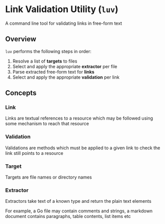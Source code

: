 # Link Validation Utility (`luv`)

A command line tool for validating links in free-form text

## Overview

`luv` performs the following steps in order:

1. Resolve a list of **targets** to files
2. Select and apply the appropriate **extractor** per file
3. Parse extracted free-form text for **links**
4. Select and apply the appropriate **validation** per link

## Concepts

### Link

Links are textual references to a resource which may be followed using
some mechanism to reach that resource

### Validation

Validations are methods which must be applied to a given link to check
the link still points to a resource

### Target

Targets are file names or directory names

### Extractor

Extractors take text of a known type and return the plain text elements

For example, a Go file may contain comments and strings, a markdown document
contains paragraphs, table contents, list items etc
